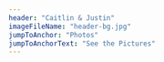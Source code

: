 ```yaml
---
header: "Caitlin & Justin"
imageFileName: "header-bg.jpg"
jumpToAnchor: "Photos"
jumpToAnchorText: "See the Pictures"
---
```

